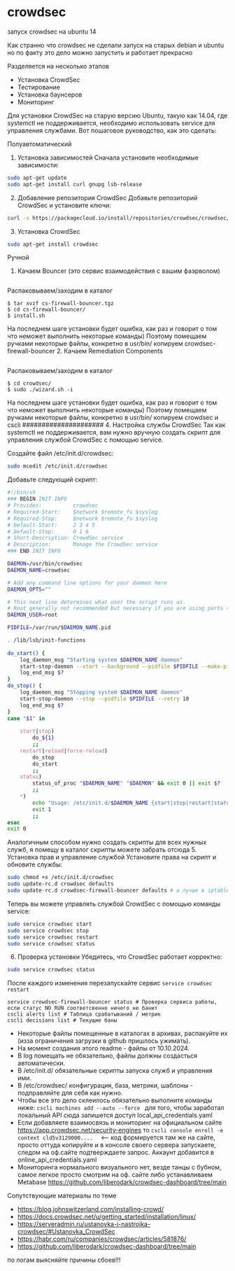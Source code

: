 # crowdsec
запуск crowdsec на ubuntu 14

Как странно что crowdsec не сделали запуск на старых debian и ubuntu
но по факту это дело можно запустить и работает прекрасно

Разделяется на несколько этапов
* Установка CrowdSec
* Тестирование
* Установка баунсеров
* Мониторинг

Для установки CrowdSec на старую версию Ubuntu, такую как 14.04, где systemctl не поддерживается, необходимо использовать service для управления службами. Вот пошаговое руководство, как это сделать:

Полуавтоматический
1. Установка зависимостей
Сначала установите необходимые зависимости:
```bash
sudo apt-get update
sudo apt-get install curl gnupg lsb-release
```
2. Добавление репозитория CrowdSec
Добавьте репозиторий CrowdSec и установите ключи:
```bash
curl -s https://packagecloud.io/install/repositories/crowdsec/crowdsec/script.deb.sh | sudo bash
```
3. Установка CrowdSec
```bash
sudo apt-get install crowdsec
```
Ручной
1. Качаем Bouncer (это сервис взаимодействия с вашим фаэрволом)
```https://github.com/crowdsecurity/cs-firewall-bouncer/releases/
```
Распаковываем/заходим в каталог
```
$ tar xvzf cs-firewall-bouncer.tgz
$ cd cs-firewall-bouncer/
$ install.sh
```
На последнем шаге установки будет ошибка, как раз и говорит о том что неможет выполнить некоторые команды)
Поэтому помещаем ручками некоторые файлы, конкретно в usr/bin/ копируем crowdsec-firewall-bouncer
2. Качаем Remediation Components
```https://github.com/crowdsecurity/crowdsec/releases
```
Распаковываем/заходим в каталог
```$ tar xvzf crowdsec-release.tgz
$ cd crowdsec/
$ sudo ./wizard.sh -i
```
На последнем шаге установки будет ошибка, как раз и говорит о том что неможет выполнить некоторые команды)
Поэтому помещаем ручками некоторые файлы, конкретно в usr/bin/ копируем crowdsec и cscli
#####################
4. Настройка службы CrowdSec
Так как systemctl не поддерживается, вам нужно вручную создать скрипт для управления службой CrowdSec с помощью service.

Создайте файл /etc/init.d/crowdsec:
```bash
sudo mcedit /etc/init.d/crowdsec
```
Добавьте следующий скрипт:
```bash
#!/bin/sh
### BEGIN INIT INFO
# Provides:          crowdsec
# Required-Start:    $network $remote_fs $syslog
# Required-Stop:     $network $remote_fs $syslog
# Default-Start:     2 3 4 5
# Default-Stop:      0 1 6
# Short-Description: CrowdSec service
# Description:       Manage the CrowdSec service
### END INIT INFO

DAEMON=/usr/bin/crowdsec
DAEMON_NAME=crowdsec

# Add any command line options for your daemon here
DAEMON_OPTS=""

# This next line determines what user the script runs as.
# Root generally not recommended but necessary if you are using ports < 1024.
DAEMON_USER=root

PIDFILE=/var/run/$DAEMON_NAME.pid

. /lib/lsb/init-functions
    
do_start() {
    log_daemon_msg "Starting system $DAEMON_NAME daemon"
    start-stop-daemon --start --background --pidfile $PIDFILE --make-pidfile --user $DAEMON_USER --exec $DAEMON -- $DAEMON_OPTS
    log_end_msg $?
}
do_stop() {
    log_daemon_msg "Stopping system $DAEMON_NAME daemon"
    start-stop-daemon --stop --pidfile $PIDFILE --retry 10
    log_end_msg $?
}
case "$1" in
    
    start|stop)
        do_${1}
        ;;
    restart|reload|force-reload)
        do_stop
        do_start
        ;;
    status)
        status_of_proc "$DAEMON_NAME" "$DAEMON" && exit 0 || exit $?
        ;;
    *)
        echo "Usage: /etc/init.d/$DAEMON_NAME {start|stop|restart|status}"
        exit 1
        ;;
esac
exit 0
```
Аналогичным способом нужно создать скрипты для всех нужных служб, я помещу в каталог скрипты можете забрать отсюда
5. Установка прав и управление службой
Установите права на скрипт и обновите службы:
```bash
sudo chmod +x /etc/init.d/crowdsec
sudo update-rc.d crowdsec defaults
sudo update-rc.d crowdsec-firewall-bouncer defaults # а лучше в iptables скрипт дописать ```service crowdsec-firewall-bouncer restart``` до последней строчки которая сохраняет правила, для того, что бы баунсер если не запустился то сработал когда у вас сформировались новые правила iptables
```
Теперь вы можете управлять службой CrowdSec с помощью команды service:
```bash
sudo service crowdsec start
sudo service crowdsec stop
sudo service crowdsec restart
sudo service crowdsec status
```
6. Проверка установки
Убедитесь, что CrowdSec работает корректно:
```bash
sudo service crowdsec status
```
После каждого изменения перезапускайте сервис ```service crowdsec restart ```
```
service crowdsec-firewall-bouncer status # Проверка сервиса работы, если статус NO RUN соответсвенно ничего не банит
cscli alerts list # Таблица срабатываний / метрик
cscli decisions list # Текущие баны
```
* Некоторые файлы помещенные в каталогах в архивах, распакуйте их (изза ограничения загрузки в github пришлось ужимать).
* На момент создания этого readme - файлы от 10.10.2024.
* В log помещать не обязательно, файлы должны создасться автоматически.
* В /etc/init.d/ обязательные скрипты запуска служб и управления ими.
* В /etc/crowdsec/ конфигурация, база, метрики, шаблоны - подправляйте для себя как нужно.
* Чтобы все это дело склеилось обязательно выполните команды ниже:
```cscli machines add --auto --force ``` для того, чтобы заработал локальный API сюда запишется доступ local_api_credentials.yaml
* Если добавляете взаимосвязь и мониторинг на официальном сайте https://app.crowdsec.net/security-engines то
```cscli console enroll -e context cld5v3129000....  ``` <-- код формируется там же на сайте, просто оттуда копируйте и в консоле своего сервера запускаете, следом на оф.сайте подтверждаете запрос. Аккаунт добавится в online_api_credentials.yaml
* Мониторинга нормального визуального нет, везде танцы с бубном, самое легкое просто смотрим на оф. сайте либо устанавливаем Metabase https://github.com/liberodark/crowdsec-dashboard/tree/main

Сопутствующие материалы по теме
* https://blog.johnswitzerland.com/installing-crowd/
* https://docs.crowdsec.net/u/getting_started/installation/linux/
* https://serveradmin.ru/ustanovka-i-nastrojka-crowdsec/#Ustanovka_CrowdSec
* https://habr.com/ru/companies/crowdsec/articles/581876/
* https://github.com/liberodark/crowdsec-dashboard/tree/main

по логам выясняйте причины сбоев!!!

